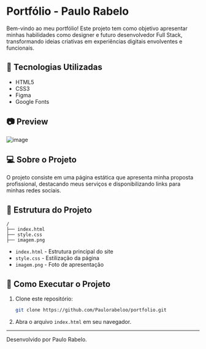 # Portfólio - Paulo Rabelo

Bem-vindo ao meu portfólio! Este projeto tem como objetivo apresentar minhas habilidades como designer e futuro desenvolvedor Full Stack, transformando ideias criativas em experiências digitais envolventes e funcionais.

## 📌 Tecnologias Utilizadas
- HTML5
- CSS3
- Figma
- Google Fonts

## 📷 Preview
![image](https://github.com/user-attachments/assets/a1306f0d-125a-48a3-b6ca-0064d4dc5ee5)


## 💻 Sobre o Projeto
O projeto consiste em uma página estática que apresenta minha proposta profissional, destacando meus serviços e disponibilizando links para minhas redes sociais.

## 📂 Estrutura do Projeto
```
/
├── index.html
├── style.css
├── imagem.png
```
- `index.html` - Estrutura principal do site
- `style.css` - Estilização da página
- `imagem.png` - Foto de apresentação

## 🚀 Como Executar o Projeto
1. Clone este repositório:
   ```sh
   git clone https://github.com/Paulorabeloo/portfolio.git
   ```
2. Abra o arquivo `index.html` em seu navegador.

---
Desenvolvido por Paulo Rabelo.

